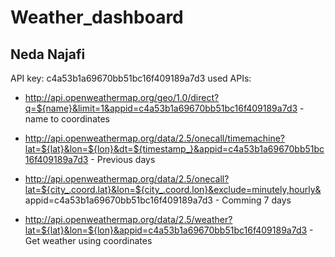 # Weather_dashboard

## Neda Najafi
API key: c4a53b1a69670bb51bc16f409189a7d3
used APIs:
  - http://api.openweathermap.org/geo/1.0/direct?q=${name}&limit=1&appid=c4a53b1a69670bb51bc16f409189a7d3
          - name to coordinates
        
  - http://api.openweathermap.org/data/2.5/onecall/timemachine?lat=${lat}&lon=${lon}&dt=${timestamp_}&appid=c4a53b1a69670bb51bc16f409189a7d3
          - Previous days

  - http://api.openweathermap.org/data/2.5/onecall?lat=${city_.coord.lat}&lon=${city_.coord.lon}&exclude=minutely,hourly&     appid=c4a53b1a69670bb51bc16f409189a7d3
          - Comming 7 days

  - http://api.openweathermap.org/data/2.5/weather?lat=${lat}&lon=${lon}&appid=c4a53b1a69670bb51bc16f409189a7d3
          - Get weather using coordinates
